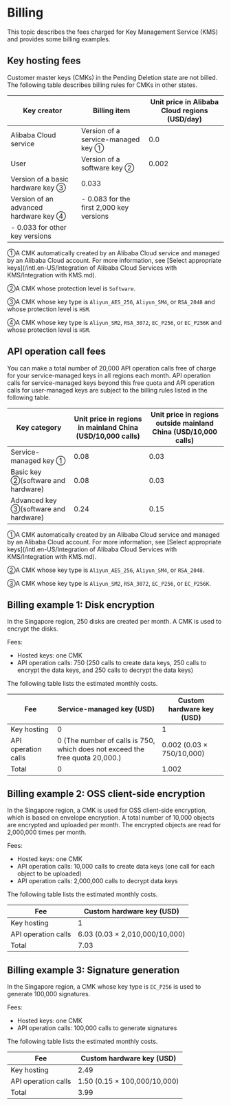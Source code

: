 # Billing

This topic describes the fees charged for Key Management Service \(KMS\) and provides some billing examples.

## Key hosting fees

Customer master keys \(CMKs\) in the Pending Deletion state are not billed. The following table describes billing rules for CMKs in other states.

|Key creator|Billing item|Unit price in Alibaba Cloud regions \(USD/day\)|
|-----------|------------|-----------------------------------------------|
|Alibaba Cloud service|Version of a service-managed key ①|0.0|
|User|Version of a software key ②|0.002|
|Version of a basic hardware key ③|0.033|
|Version of an advanced hardware key ④|-   0.083 for the first 2,000 key versions
-   0.033 for other key versions |

①A CMK automatically created by an Alibaba Cloud service and managed by an Alibaba Cloud account. For more information, see [Select appropriate keys](/intl.en-US/Integration of Alibaba Cloud Services with KMS/Integration with KMS.md).

②A CMK whose protection level is `Software`.

③A CMK whose key type is `Aliyun_AES_256`, `Aliyun_SM4`, or `RSA_2048` and whose protection level is `HSM`.

④A CMK whose key type is `Aliyun_SM2`, `RSA_3072`, `EC_P256`, or `EC_P256K` and whose protection level is `HSM`.

## API operation call fees

You can make a total number of 20,000 API operation calls free of charge for your service-managed keys in all regions each month. API operation calls for service-managed keys beyond this free quota and API operation calls for user-managed keys are subject to the billing rules listed in the following table.

|Key category|Unit price in regions in mainland China \(USD/10,000 calls\)|Unit price in regions outside mainland China \(USD/10,000 calls\)|
|------------|------------------------------------------------------------|-----------------------------------------------------------------|
|Service-managed key ①|0.08|0.03|
|Basic key ②\(software and hardware\)|0.08|0.03|
|Advanced key ③\(software and hardware\)|0.24|0.15|

①A CMK automatically created by an Alibaba Cloud service and managed by an Alibaba Cloud account. For more information, see [Select appropriate keys](/intl.en-US/Integration of Alibaba Cloud Services with KMS/Integration with KMS.md).

②A CMK whose key type is `Aliyun_AES_256`, `Aliyun_SM4`, or `RSA_2048`.

③A CMK whose key type is `Aliyun_SM2`, `RSA_3072`, `EC_P256`, or `EC_P256K`.

## Billing example 1: Disk encryption

In the Singapore region, 250 disks are created per month. A CMK is used to encrypt the disks.

Fees:

-   Hosted keys: one CMK
-   API operation calls: 750 \(250 calls to create data keys, 250 calls to encrypt the data keys, and 250 calls to decrypt the data keys\)

The following table lists the estimated monthly costs.

|Fee|Service-managed key \(USD\)|Custom hardware key \(USD\)|
|---|---------------------------|---------------------------|
|Key hosting|0|1|
|API operation calls|0 \(The number of calls is 750, which does not exceed the free quota 20,000.\)|0.002 \(0.03 × 750/10,000\)|
|Total|0|1.002|

## Billing example 2: OSS client-side encryption

In the Singapore region, a CMK is used for OSS client-side encryption, which is based on envelope encryption. A total number of 10,000 objects are encrypted and uploaded per month. The encrypted objects are read for 2,000,000 times per month.

Fees:

-   Hosted keys: one CMK
-   API operation calls: 10,000 calls to create data keys \(one call for each object to be uploaded\)
-   API operation calls: 2,000,000 calls to decrypt data keys

The following table lists the estimated monthly costs.

|Fee|Custom hardware key \(USD\)|
|---|---------------------------|
|Key hosting|1|
|API operation calls|6.03 \(0.03 × 2,010,000/10,000\)|
|Total|7.03|

## Billing example 3: Signature generation

In the Singapore region, a CMK whose key type is `EC_P256` is used to generate 100,000 signatures.

Fees:

-   Hosted keys: one CMK
-   API operation calls: 100,000 calls to generate signatures

The following table lists the estimated monthly costs.

|Fee|Custom hardware key \(USD\)|
|---|---------------------------|
|Key hosting|2.49|
|API operation calls|1.50 \(0.15 × 100,000/10,000\)|
|Total|3.99|

